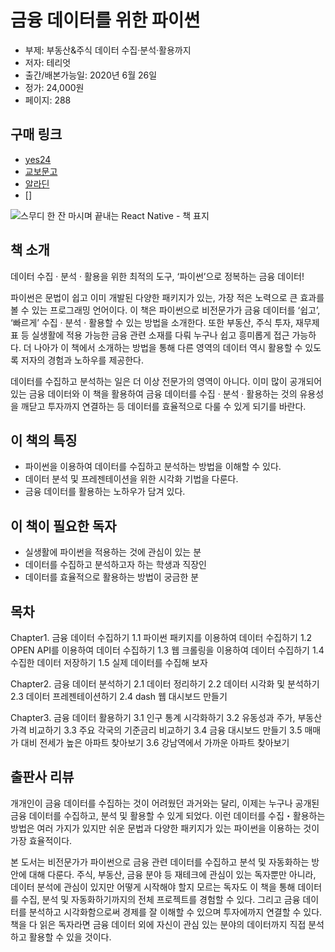 # 금융 데이터를 위한 파이썬 

- 부제: 부동산&주식 데이터 수집·분석·활용까지
- 저자: 테리엇
- 출간/배본가능일: 2020년 6월 26일
- 정가: 24,000원
- 페이지: 288

## 구매 링크

- [yes24](http://www.yes24.com/Product/Goods/90593157?scode=032&OzSrank=1)
- [교보문고](http://www.kyobobook.co.kr/product/detailViewKor.laf?ejkGb=KOR&mallGb=KOR&barcode=9791190014984&orderClick=LAG&Kc=)
- [알라딘](https://www.aladin.co.kr/shop/wproduct.aspx?ItemId=242925880)
- []

![스무디 한 잔 마시며 끝내는 React Native - 책 표지](https://user-images.githubusercontent.com/21074282/68739036-37ef2000-062b-11ea-940c-526c962ba729.jpg)

## 책 소개

데이터 수집 · 분석 · 활용을 위한 최적의 도구,
‘파이썬’으로 정복하는 금융 데이터!

파이썬은 문법이 쉽고 이미 개발된 다양한 패키지가 있는, 가장 적은 노력으로 큰 효과를 볼 수 있는 프로그래밍 언어이다. 이 책은 파이썬으로 비전문가가 금융 데이터를 ‘쉽고’, ‘빠르게’ 수집 · 분석 · 활용할 수 있는 방법을 소개한다. 또한 부동산, 주식 투자, 재무제표 등 실생활에 적용 가능한 금융 관련 소재를 다뤄 누구나 쉽고 흥미롭게 접근 가능하다. 더 나아가 이 책에서 소개하는 방법을 통해 다른 영역의 데이터 역시 활용할 수 있도록 저자의 경험과 노하우를 제공한다.

데이터를 수집하고 분석하는 일은 더 이상 전문가의 영역이 아니다. 이미 많이 공개되어 있는 금융 데이터와 이 책을 활용하여 금융 데이터를 수집 · 분석 · 활용하는 것의 유용성을 깨닫고 투자까지 연결하는 등 데이터를 효율적으로 다룰 수 있게 되기를 바란다.

## 이 책의 특징

- 파이썬을 이용하여 데이터를 수집하고 분석하는 방법을 이해할 수 있다.
- 데이터 분석 및 프레젠테이션을 위한 시각화 기법을 다룬다.
- 금융 데이터를 활용하는 노하우가 담겨 있다.

## 이 책이 필요한 독자

- 실생활에 파이썬을 적용하는 것에 관심이 있는 분
- 데이터를 수집하고 분석하고자 하는 학생과 직장인
- 데이터를 효율적으로 활용하는 방법이 궁금한 분

## 목차

Chapter1. 금융 데이터 수집하기
1.1 파이썬 패키지를 이용하여 데이터 수집하기
1.2 OPEN API를 이용하여 데이터 수집하기
1.3 웹 크롤링을 이용하여 데이터 수집하기
1.4 수집한 데이터 저장하기
1.5 실제 데이터를 수집해 보자

Chapter2. 금융 데이터 분석하기
2.1 데이터 정리하기
2.2 데이터 시각화 및 분석하기
2.3 데이터 프레젠테이션하기
2.4 dash 웹 대시보드 만들기

Chapter3. 금융 데이터 활용하기
3.1 인구 통계 시각화하기
3.2 유동성과 주가, 부동산 가격 비교하기
3.3 주요 각국의 기준금리 비교하기
3.4 금융 대시보드 만들기
3.5 매매가 대비 전세가 높은 아파트 찾아보기
3.6 강남역에서 가까운 아파트 찾아보기


## 출판사 리뷰
개개인이 금융 데이터를 수집하는 것이 어려웠던 과거와는 달리, 이제는 누구나 공개된 금융 데이터를 수집하고, 분석 및 활용할 수 있게 되었다. 이런 데이터를 수집・활용하는 방법은 여러 가지가 있지만 쉬운 문법과 다양한 패키지가 있는 파이썬을 이용하는 것이 가장 효율적이다.

본 도서는 비전문가가 파이썬으로 금융 관련 데이터를 수집하고 분석 및 자동화하는 방안에 대해 다룬다. 주식, 부동산, 금융 분야 등 재테크에 관심이 있는 독자뿐만 아니라, 데이터 분석에 관심이 있지만 어떻게 시작해야 할지 모르는 독자도 이 책을 통해 데이터를 수집, 분석 및 자동화하기까지의 전체 프로젝트를 경험할 수 있다. 그리고 금융 데이터를 분석하고 시각화함으로써 경제를 잘 이해할 수 있으며 투자에까지 연결할 수 있다. 책을 다 읽은 독자라면 금융 데이터 외에 자신이 관심 있는 분야의 데이터까지 직접 분석하고 활용할 수 있을 것이다.
